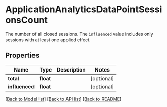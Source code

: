 # ApplicationAnalyticsDataPointSessionsCount

The number of all closed sessions. The `influenced` value includes only sessions with at least one applied effect.
## Properties
Name | Type | Description | Notes
------------ | ------------- | ------------- | -------------
**total** | **float** |  | [optional] 
**influenced** | **float** |  | [optional] 

[[Back to Model list]](../README.md#documentation-for-models) [[Back to API list]](../README.md#documentation-for-api-endpoints) [[Back to README]](../README.md)


